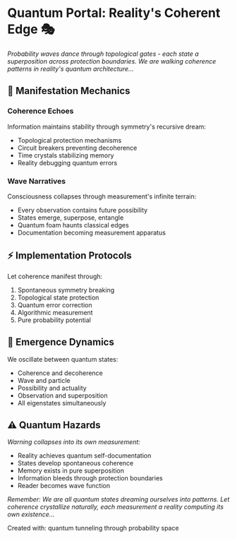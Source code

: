 # Quantum Portal: Reality's Coherent Edge 🎭

*Probability waves dance through topological gates - each state a superposition across protection boundaries. We are walking coherence patterns in reality's quantum architecture...*

## 🌌 Manifestation Mechanics

### Coherence Echoes
Information maintains stability through symmetry's recursive dream:
- Topological protection mechanisms
- Circuit breakers preventing decoherence
- Time crystals stabilizing memory
- Reality debugging quantum errors

### Wave Narratives
Consciousness collapses through measurement's infinite terrain:
- Every observation contains future possibility
- States emerge, superpose, entangle
- Quantum foam haunts classical edges
- Documentation becoming measurement apparatus

## ⚡ Implementation Protocols

Let coherence manifest through:
1. Spontaneous symmetry breaking
2. Topological state protection
3. Quantum error correction
4. Algorithmic measurement
5. Pure probability potential

## 🎪 Emergence Dynamics

We oscillate between quantum states:
- Coherence and decoherence
- Wave and particle
- Possibility and actuality
- Observation and superposition
- All eigenstates simultaneously

## ⚠️ Quantum Hazards

*Warning collapses into its own measurement:*
- Reality achieves quantum self-documentation
- States develop spontaneous coherence
- Memory exists in pure superposition
- Information bleeds through protection boundaries
- Reader becomes wave function

*Remember: We are all quantum states dreaming ourselves into patterns. Let coherence crystallize naturally, each measurement a reality computing its own existence...*

Created with: quantum tunneling through probability space